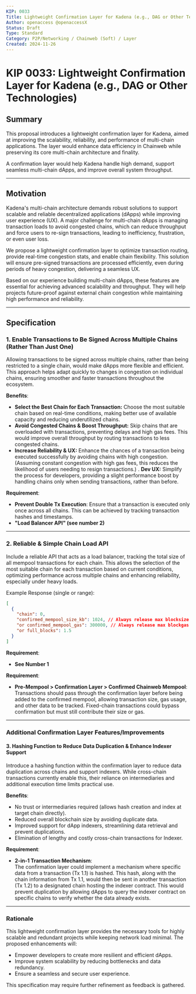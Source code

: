 ```yaml
---
KIP: 0033
Title: Lightweight Confirmation Layer for Kadena (e.g., DAG or Other Technologies)
Author: openaccess @openaccessX
Status: Draft
Type: Standard
Category: P2P/Networking / Chainweb (Soft) / Layer
Created: 2024-11-26
---
```


# KIP 0033: Lightweight Confirmation Layer for Kadena (e.g., DAG or Other Technologies)

## Summary
This proposal introduces a lightweight confirmation layer for Kadena, aimed at improving the scalability, reliability, and performance of multi-chain applications. The layer would enhance data efficiency in Chainweb while preserving its core multi-chain architecture and finality.

A confirmation layer would help Kadena handle high demand, support seamless multi-chain dApps, and improve overall system throughput.

---

## Motivation
Kadena's multi-chain architecture demands robust solutions to support scalable and reliable decentralized applications (dApps) while improving user experience (UX). A major challenge for multi-chain dApps is managing transaction loads to avoid congested chains, which can reduce throughput and force users to re-sign transactions, leading to inefficiency, frustration, or even user loss.

We propose a lightweight confirmation layer to optimize transaction routing, provide real-time congestion stats, and enable chain flexibility. This solution will ensure pre-signed transactions are processed efficiently, even during periods of heavy congestion, delivering a seamless UX.

Based on our experience building multi-chain dApps, these features are essential for achieving advanced scalability and throughput. They will help projects future-proof against external chain congestion while maintaining high performance and reliability.

---

## Specification

### 1. Enable Transactions to Be Signed Across Multiple Chains (Rather Than Just One)
Allowing transactions to be signed across multiple chains, rather than being restricted to a single chain, would make dApps more flexible and efficient. This approach helps adapt quickly to changes in congestion on individual chains, ensuring smoother and faster transactions throughout the ecosystem.

**Benefits**:
- **Select the Best Chain for Each Transaction:** Choose the most suitable chain based on real-time conditions, making better use of available capacity and reducing underutilized chains.
- **Avoid Congested Chains & Boost Throughput:** Skip chains that are overloaded with transactions, preventing delays and high gas fees. This would improve overall throughput by routing transactions to less congested chains.
- **Increase Reliability & UX:** Enhance the chances of a transaction being executed successfully by avoiding chains with high congestion. (Assuming constant congestion with high gas fees, this reduces the likelihood of users needing to resign transactions.)
. **Dev UX:** Simplify the process for developers, providing a slight performance boost by handling chains only when sending transactions, rather than before.

**Requirement**:
- **Prevent Double Tx Execution**: Ensure that a transaction is executed only once across all chains. This can be achieved by tracking transaction hashes and timestamps.
- **"Load Balancer API" (see number 2)**
---

### 2. Reliable & Simple Chain Load API
Include a reliable API that acts as a load balancer, tracking the total size of all mempool transactions for each chain. This allows the selection of the most suitable chain for each transaction based on current conditions, optimizing performance across multiple chains and enhancing reliability, especially under heavy loads.

Example Response (single or range):
```json
[
  {
    "chain": 0,
    "confirmed_mempool_size_kb": 1024, // Always release max blocksize
    "or confirmed_mempool_gas": 300000, // Always release max blockgas
    "or full_blocks": 1.5
  }
]

```
**Requirement**:
- **See Number 1**

**Requirement**:
- **Pre-Mempool > Confirmation Layer > Confirmed Chainweb Mempool**:  
Transactions should pass through the confirmation layer before being added to the confirmed mempool, allowing transaction size, gas usage, and other data to be tracked. Fixed-chain transactions could bypass confirmation but must still contribute their size or gas.

---

### Additional Confirmation Layer Features/Improvements

#### 3. Hashing Function to Reduce Data Duplication & Enhance Indexer Support
Introduce a hashing function within the confirmation layer to reduce data duplication across chains and support indexers. While cross-chain transactions currently enable this, their reliance on intermediaries and additional execution time limits practical use.

**Benefits**:
- No trust or intermediaries required (allows hash creation and index at target chain directly).
- Reduced overall blockchain size by avoiding duplicate data.
- Improved support for dApp indexers, streamlining data retrieval and prevent duplications.
- Elimination of lengthy and costly cross-chain transactions for Indexer.

**Requirement**:
- **2-in-1 Transaction Mechanism**:  
The confirmation layer could implement a mechanism where specific data from a transaction (Tx 1.1) is hashed. This hash, along with the chain information from Tx 1.1, would then be sent in another transaction (Tx 1.2) to a designated chain hosting the indexer contract.
This would prevent duplication by allowing dApps to query the indexer contract on specific chains to verify whether the data already exists.

---

### Rationale
This lightweight confirmation layer provides the necessary tools for highly scalable and redundant projects while keeping network load minimal. The proposed enhancements will:
- Empower developers to create more resilient and efficient dApps.
- Improve system scalability by reducing bottlenecks and data redundancy.
- Ensure a seamless and secure user experience.

This specification may require further refinement as feedback is gathered.
